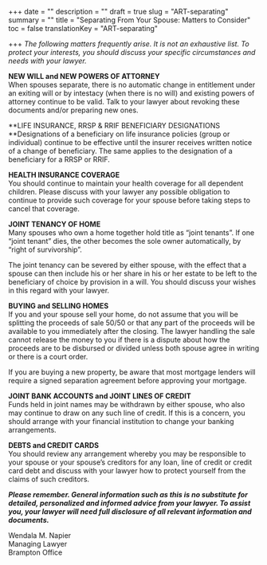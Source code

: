 +++
date = ""
description = ""
draft = true
slug = "ART-separating"
summary = ""
title = "Separating From Your Spouse: Matters to Consider"
toc = false
translationKey = "ART-separating"

+++
_The following matters frequently arise. It is not an exhaustive list. To protect your interests, you should discuss your specific circumstances and needs with your lawyer._

**NEW WILL and NEW POWERS OF ATTORNEY**  
When spouses separate, there is no automatic change in entitlement under an exiting will or by intestacy (when there is no will) and existing powers of attorney continue to be valid. Talk to your lawyer about revoking these documents and/or preparing new ones.

**LIFE INSURANCE, RRSP & RRIF BENEFICIARY DESIGNATIONS  
**Designations of a beneficiary on life insurance policies (group or individual) continue to be effective until the insurer receives written notice of a change of beneficiary. The same applies to the designation of a beneficiary for a RRSP or RRIF.

**HEALTH INSURANCE COVERAGE**  
You should continue to maintain your health coverage for all dependent children. Please discuss with your lawyer any possible obligation to continue to provide such coverage for your spouse before taking steps to cancel that coverage.

**JOINT TENANCY OF HOME**  
Many spouses who own a home together hold title as “joint tenants”. If one “joint tenant” dies, the other becomes the sole owner automatically, by “right of survivorship”.  
  
The joint tenancy can be severed by either spouse, with the effect that a spouse can then include his or her share in his or her estate to be left to the beneficiary of choice by provision in a will. You should discuss your wishes in this regard with your lawyer.

**BUYING and SELLING HOMES**  
If you and your spouse sell your home, do not assume that you will be splitting the proceeds of sale 50/50 or that any part of the proceeds will be available to you immediately after the closing. The lawyer handling the sale cannot release the money to you if there is a dispute about how the proceeds are to be disbursed or divided unless both spouse agree in writing or there is a court order.

If you are buying a new property, be aware that most mortgage lenders will require a signed separation agreement before approving your mortgage.

**JOINT BANK ACCOUNTS and JOINT LINES OF CREDIT**  
Funds held in joint names may be withdrawn by either spouse, who also may continue to draw on any such line of credit. If this is a concern, you should arrange with your financial institution to change your banking arrangements.

**DEBTS and CREDIT CARDS**  
You should review any arrangement whereby you may be responsible to your spouse or your spouse’s creditors for any loan, line of credit or credit card debt and discuss with your lawyer how to protect yourself from the claims of such creditors.

**_Please remember. General information such as this is no substitute for detailed, personalized and informed advice from your lawyer. To assist you, your lawyer will need full disclosure of all relevant information and documents._**

Wendala M. Napier  
Managing Lawyer  
Brampton Office